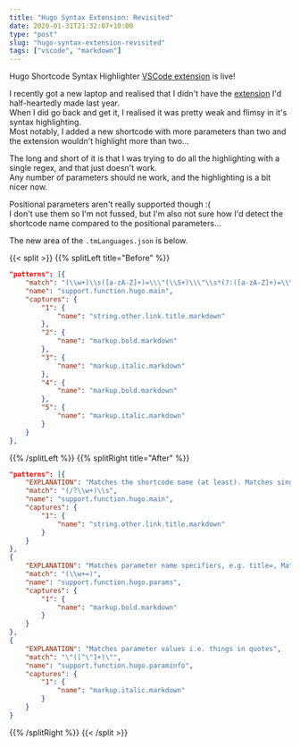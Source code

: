 ```yaml
---
title: "Hugo Syntax Extension: Revisited"
date: 2020-01-31T21:32:07+10:00
type: "post"
slug: "hugo-syntax-extension-revisited"
tags: ["vscode", "markdown"]
---
```


Hugo Shortcode Syntax Highlighter [VSCode extension](https://marketplace.visualstudio.com/items?itemName=kaellarkin.hugo-shortcode-syntax) is live!

<!--more-->  

I recently got a new laptop and realised that I didn't have the [extension](/post/vscode-hugo-markdown-syntax-enhancements) I'd half-heartedly made last year.  
When I did go back and get it, I realised it was pretty weak and flimsy in it's syntax highlighting.  
Most notably, I added a new shortcode with more parameters than two and the extension wouldn't highlight more than two...  

The long and short of it is that I was trying to do all the highlighting with a single regex, and that just doesn't work.  
Any number of parameters should ne work, and the highlighting is a bit nicer now.  

Positional parameters aren't really supported though :(  
I don't use them so I'm not fussed, but I'm also not sure how I'd detect the shortcode name compared to the positional parameters...  

The new area of the `.tmLanguages.json` is below.  

{{< split >}}
{{% splitLeft title="Before" %}}
```json
"patterns": [{
    "match": "(\\w+)\\s([a-zA-Z]+)=\\\"(\\S+)\\\"\\s*(?:([a-zA-Z]+)=\\\"([^\"]+)\\\")*",
    "name": "support.function.hugo.main",
    "captures": {
        "1": {
            "name": "string.other.link.title.markdown"
        },
        "2": {
            "name": "markup.bold.markdown"
        },
        "3": {
            "name": "markup.italic.markdown"
        },
        "4": {
            "name": "markup.bold.markdown"
        },
        "5": {
            "name": "markup.italic.markdown"
        }
    }
},
```
{{% /splitLeft %}}
{{% splitRight title="After" %}}
```json
"patterns": [{
    "EXPLANATION": "Matches the shortcode name (at least). Matches single words, optionally with / at the start.",
    "match": "(/?\\w+)\\s",
    "name": "support.function.hugo.main",
    "captures": {
        "1": {
            "name": "string.other.link.title.markdown"
        }
    }
},
{
    "EXPLANATION": "Matches parameter name specifiers, e.g. title=, Matches any word ending with =",
    "match": "(\\w+=)",
    "name": "support.function.hugo.params",
    "captures": {
        "1": {
            "name": "markup.bold.markdown"
        }
    }
},
{
    "EXPLANATION": "Matches parameter values i.e. things in quotes",
    "match": "\"([^\"]+)\"",
    "name": "support.function.hugo.paraminfo",
    "captures": {
        "1": {
            "name": "markup.italic.markdown"
        }
    }
}
```
{{% /splitRight %}}
{{< /split >}}  